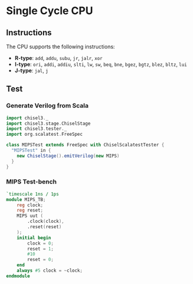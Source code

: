 Single Cycle CPU
===

## Instructions

The CPU supports the following instructions:
* **R-type**: `add`, `addu`, `subu`, `jr`, `jalr`, `xor`
* **I-type**: `ori`, `addi`, `addiu`, `slti`, `lw`, `sw`, `beq`, `bne`, `bgez`, `bgtz`, `blez`, `bltz`, `lui`
* **J-type**: `jal`, `j`

## Test

### Generate Verilog from Scala

```scala
import chisel3._
import chisel3.stage.ChiselStage
import chisel3.tester._
import org.scalatest.FreeSpec

class MIPSTest extends FreeSpec with ChiselScalatestTester {
  "MIPSTest" in {
    new ChiselStage().emitVerilog(new MIPS)
  }
}
```

### MIPS Test-bench

```verilog
`timescale 1ns / 1ps
module MIPS_TB;
    reg clock;
    reg reset;
    MIPS uut (
        .clock(clock),
        .reset(reset)
    );
    initial begin
        clock = 0;
        reset = 1;
        #10
        reset = 0;
    end
    always #5 clock = ~clock;
endmodule
```